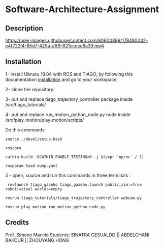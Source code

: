 # Software-Architecture-Assignment

## Description

https://user-images.githubusercontent.com/80604899/178480042-e4f722f4-85d7-425a-aff9-821eceec8a39.mp4

## Installation

1- Install Ubnutu 18.04 with ROS and TIAGO, by following this documentation [installation](http://wiki.ros.org/Robots/TIAGo/Tutorials/Installation/InstallUbuntuAndROS) and go to your workspace.

2- clone the repository.

3- put and replace tiago_trajectory_controller package inside  /src/tiago_tutorials/

4- put and replace run_motion_python_node.py node inside /src/play_motion/play_motion/scripts/

Do this commands: 

```
source ./devel/setup.bash
```

```
roscore 
```

```
catkin build -DCATKIN_ENABLE_TESTING=0 -j $(expr `nproc` / 2)
```
```
rosparam load dump.yaml
```

5 - open, source and run this commands in three terminals :

```
 roslaunch tiago_gazebo tiago_gazebo.launch public_sim:=true robot:=steel world:=empty
```
```
rosrun tiago_tutorials/tiago_trajectory_controller webcam.py
```
```
rosrun play_motion run_motion_python_node.py
```

## Credits
Prof. Simone Macciò
Students: SINATRA GESUALDO  || ABDELGHANI BAKOUR || ZHOUYANG HONG     
